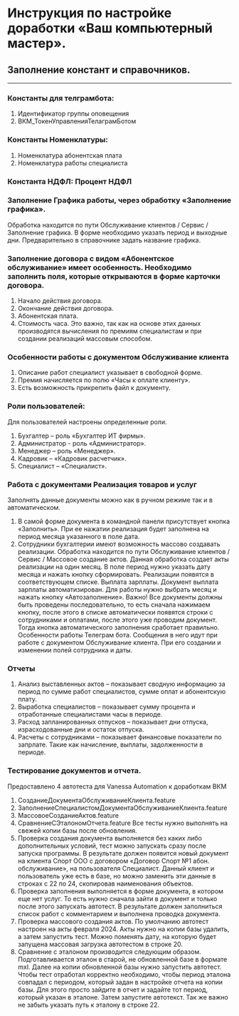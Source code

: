 # Инструкция по настройке доработки «Ваш компьютерный мастер».

## Заполнение констант и справочников.
------

### Константы для телграмбота:
1)	Идентификатор группы оповещения
2)	ВКМ_ТокенУправленияТелаграмБотом
   
### Константы Номенклатуры:
1)	Номенклатура абонентская плата
2)	Номенклатура работы специалиста
   
### Константа НДФЛ:  Процент НДФЛ

### Заполнение Графика работы, через обработку «Заполнение графика». 
Обработка находится по пути Обслуживание клиентов / Сервис / Заполнение графика. 
В форме необходимо указать период и выходные дни. Предварительно в справочнике задать название графика.

### Заполнение договора с видом «Абонентское обслуживание» имеет особенность. Необходимо заполнить поля, которые открываются в форме карточки договора.
1)	Начало действия договора.
2)	Окончание действия договора.
3)	Абонентская плата.
4)	Стоимость часа.
Это важно, так как на основе этих данных производятся вычисления по премиям специалистам и при создании реализаций массовым способом.

### Особенности работы с документом Обслуживание клиента
1)	Описание работ специалист указывает в свободной форме.
2)	Премия начисляется по полю «Часы к оплате клиенту».
3)	Есть возможность прикрепить файл к документу.

### Роли пользователей:
Для пользователей настроены определенные роли.
1)	Бухгалтер – роль «Бухгалтер ИТ фирмы».
2)	Администратор  - роль «Администратор». 
3)	Менеджер – роль «Менеджер».
4)	Кадровик – «Кадровик расчетчик».
5)	Специалист – «Специалист».
   
### Работа с документами Реализация товаров и услуг
Заполнять данные документы можно как в ручном режиме так и в автоматическом.
1)	В самой форме документа в командной панели присутствует кнопка «Заполнить». При ее нажатии реализация будет заполнена на период месяца указанного в поле дата.
2)	Сотрудники бухгалтерии имеют возможность массово создавать реализации. Обработка находится по пути Обслуживание клиентов / Сервис / Массовое создание актов. Данная обработка создает акты реализации на один месяц. В поле период нужно указать дату месяца и нажать кнопку сформировать. Реализации появятся в соответствующем списке.
Выплата зарплаты.
Документ выплата зарплаты автоматизирован. Для работы нужно выбрать месяц и нажать кнопку «Автозаполнение». Важно! Все документы должны быть проведены последовательно, то есть сначала нажимаем кнопку, после этого в списке автоматически появятся строки с сотрудниками и оплатами, после этого уже проводим документ. Тогда кнопка автоматического заполнения сработает правильно.
Особенности работы Телеграм бота. Сообщения в него идут при работе с документом Обслуживание клиента. При его создании и изменении полей сотрудника и даты.

### Отчеты
1)	Анализ выставленных актов – показывает сводную информацию за период по сумме работ специалистов, сумме оплат и абонентскую плату.
2)	Выработка специалистов – показывает сумму процента и отработанные специалистами часы в периоде.
3)	Расход запланированных отпусков – показывает дни отпуска, израсходованные дни и остаток отпуска.
4)	Расчеты с сотрудниками – показывает финансовые показатели по запрлате. Такие как начисление, выплаты, задолженности в периоде.
   
### Тестирование документов и отчета.
Предоставлено 4 автотеста для Vanessa Automation к доработкам ВКМ
1)	СозданиеДокументаОбслуживаниеКлиента.feature
2)	ЗаполнениеСпециалистомДокументаОбслуживаниеКлиента.feature
3)	МассовоеСозданиеАктов.feature
4)	СравнениеСЭталономОтчета.feature
Все тесты нужно выполнять на свежей копии базы после обновления.
1)	Проверка создания документа выполняется без каких либо дополнительных условий, тест можно запускать сразу после запуска программы. В результате должен появится новый документ на клиента Спорт ООО с договором «Договор Спорт №1 абон. обслуживание», на пользователя Специалист. Данный клиент и пользователь уже есть в базе, но можно заменить  эти данные в строках  с 22 по 24, скопировав наименования объектов.
2)	Проверка заполнения выполняется в форме документа, в котором еще нет услуг. То есть нужно сначала зайти в документ и только после этого запускать автотест. В результате должен заполниться список работ с комментарием и выполнена проводка документа.
3)	Проверка массового создания актов. По умолчанию автотест настроен на акты февраля 2024. Акты нужно на копии базы удалить, а затем запустить тест. Можно поменять дату, на которую будет запущена массовая загрузка автотестом в строке 20.
4)	Сравнение с эталоном производится следующим образом. Подготавливается эталон в старой, не обновленной базе в формате mxl. Далее на копии обновленной базы нужно запустить автотест. Чтобы тест отработал корректно необходимо, чтобы период  эталона совпадал с периодом, который задан в настройке отчета на копии базы. Для этого просто зайдите в отчет и задайте тот период, который указан в эталоне. Затем запустите автотекст.
Так же важно не забыть указать путь к эталону в строке 22.
